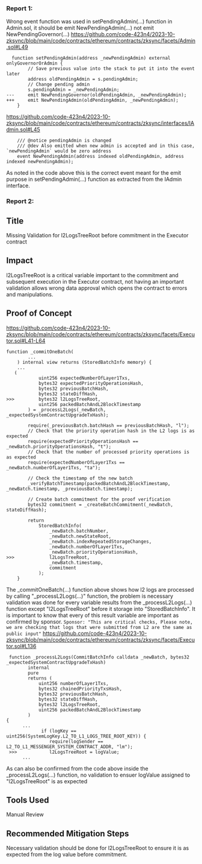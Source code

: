 ### Report 1:
Wrong event function was used in setPendingAdmin(...) function in Admin.sol, it should be emit NewPendingAdmin(...) not emit NewPendingGovernor(...)
https://github.com/code-423n4/2023-10-zksync/blob/main/code/contracts/ethereum/contracts/zksync/facets/Admin.sol#L49
```solidity
  function setPendingAdmin(address _newPendingAdmin) external onlyGovernorOrAdmin {
        // Save previous value into the stack to put it into the event later
        address oldPendingAdmin = s.pendingAdmin;
        // Change pending admin
        s.pendingAdmin = _newPendingAdmin;
---     emit NewPendingGovernor(oldPendingAdmin, _newPendingAdmin);
+++     emit NewPendingAdmin(oldPendingAdmin, _newPendingAdmin);
    }
```
https://github.com/code-423n4/2023-10-zksync/blob/main/code/contracts/ethereum/contracts/zksync/interfaces/IAdmin.sol#L45
```solidity
    /// @notice pendingAdmin is changed
    /// @dev Also emitted when new admin is accepted and in this case, `newPendingAdmin` would be zero address
    event NewPendingAdmin(address indexed oldPendingAdmin, address indexed newPendingAdmin);
```
As noted in the code above this is the correct event meant for the emit purpose in setPendingAdmin(...) function as extracted from the IAdmin interface.
### Report 2:
## Title
Missing Validation for l2LogsTreeRoot before commitment in the Executor contract
## Impact
l2LogsTreeRoot is a critical variable important to the commitment and subsequent execution in the Executor contract, not having an important validation allows wrong data approval which opens the contract to errors and manipulations.
## Proof of Concept
https://github.com/code-423n4/2023-10-zksync/blob/main/code/contracts/ethereum/contracts/zksync/facets/Executor.sol#L41-L64
```solidity
function _commitOneBatch(
        ...
    ) internal view returns (StoredBatchInfo memory) {
    ...
   (
            uint256 expectedNumberOfLayer1Txs,
            bytes32 expectedPriorityOperationsHash,
            bytes32 previousBatchHash,
            bytes32 stateDiffHash,
>>>         bytes32 l2LogsTreeRoot,
            uint256 packedBatchAndL2BlockTimestamp
        ) = _processL2Logs(_newBatch, _expectedSystemContractUpgradeTxHash);

        require(_previousBatch.batchHash == previousBatchHash, "l");
        // Check that the priority operation hash in the L2 logs is as expected
        require(expectedPriorityOperationsHash == _newBatch.priorityOperationsHash, "t");
        // Check that the number of processed priority operations is as expected
        require(expectedNumberOfLayer1Txs == _newBatch.numberOfLayer1Txs, "ta");

        // Check the timestamp of the new batch
        _verifyBatchTimestamp(packedBatchAndL2BlockTimestamp, _newBatch.timestamp, _previousBatch.timestamp);

        // Create batch commitment for the proof verification
        bytes32 commitment = _createBatchCommitment(_newBatch, stateDiffHash);

        return
            StoredBatchInfo(
                _newBatch.batchNumber,
                _newBatch.newStateRoot,
                _newBatch.indexRepeatedStorageChanges,
                _newBatch.numberOfLayer1Txs,
                _newBatch.priorityOperationsHash,
>>>             l2LogsTreeRoot,
                _newBatch.timestamp,
                commitment
            );
    }
```
The _commitOneBatch(...) function above shows how l2 logs are processed by calling "_processL2Logs(...)" function, the problem is necessary validation was done for every variable results from the _processL2Logs(...) function except "l2LogsTreeRoot" before it storage into "StoredBatchInfo". It is important to know that every of this result variable are important as confirmed by sponsor.
`Sponsor: "This are critical checks, Please note, we are checking that logs that were submitted from L2 are the same as public input"`
https://github.com/code-423n4/2023-10-zksync/blob/main/code/contracts/ethereum/contracts/zksync/facets/Executor.sol#L136
```solidity
 function _processL2Logs(CommitBatchInfo calldata _newBatch, bytes32 _expectedSystemContractUpgradeTxHash)
        internal
        pure
        returns (
            uint256 numberOfLayer1Txs,
            bytes32 chainedPriorityTxsHash,
            bytes32 previousBatchHash,
            bytes32 stateDiffHash,
            bytes32 l2LogsTreeRoot,
            uint256 packedBatchAndL2BlockTimestamp
        )
{
      ...
             if (logKey == uint256(SystemLogKey.L2_TO_L1_LOGS_TREE_ROOT_KEY)) {
                require(logSender == L2_TO_L1_MESSENGER_SYSTEM_CONTRACT_ADDR, "lm");
 >>>            l2LogsTreeRoot = logValue;
      ...
```
As can also be confirmed from the code above inside the _processL2Logs(...) function, no validation to ensuer logValue assigned to "l2LogsTreeRoot"  is as expected
## Tools Used
Manual Review
## Recommended Mitigation Steps
Necessary validation should be done for l2LogsTreeRoot to ensure it is as expected from the log value before commitment.

